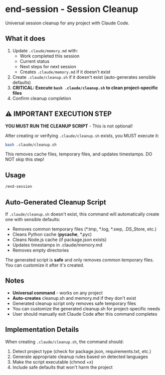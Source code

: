# end-session - Session Cleanup

Universal session cleanup for any project with Claude Code.

## What it does

1. Update `.claude/memory.md` with:
   - Work completed this session
   - Current status
   - Next steps for next session
   - Creates `.claude/memory.md` if it doesn't exist
2. Create `.claude/cleanup.sh` if it doesn't exist (auto-generates sensible defaults)
3. **CRITICAL: Execute `bash .claude/cleanup.sh` to clean project-specific files**
4. Confirm cleanup completion

## ⚠️ IMPORTANT EXECUTION STEP

**YOU MUST RUN THE CLEANUP SCRIPT** - This is not optional!

After creating or verifying `.claude/cleanup.sh` exists, you MUST execute it:

```bash
bash .claude/cleanup.sh
```

This removes cache files, temporary files, and updates timestamps. DO NOT skip this step!

## Usage

```bash
/end-session
```

## Auto-Generated Cleanup Script

If `.claude/cleanup.sh` doesn't exist, this command will automatically create one with sensible defaults:
- Removes common temporary files (*.tmp, *.log, *.swp, .DS_Store, etc.)
- Cleans Python cache (__pycache__, *.pyc)
- Cleans Node.js cache (if package.json exists)
- Updates timestamps in .claude/memory.md
- Removes empty directories

The generated script is **safe** and only removes common temporary files. You can customize it after it's created.

## Notes

- **Universal command** - works on any project
- **Auto-creates** cleanup.sh and memory.md if they don't exist
- Generated cleanup script only removes safe temporary files
- You can customize the generated cleanup.sh for project-specific needs
- User should manually exit Claude Code after this command completes

## Implementation Details

When creating `.claude/cleanup.sh`, the command should:
1. Detect project type (check for package.json, requirements.txt, etc.)
2. Generate appropriate cleanup rules based on detected languages
3. Make the script executable (chmod +x)
4. Include safe defaults that won't harm the project
